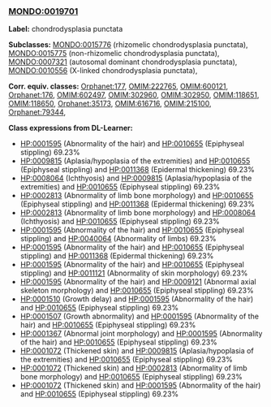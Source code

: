 
### [MONDO:0019701](http://purl.obolibrary.org/obo/MONDO_0019701)
**Label:** chondrodysplasia punctata

**Subclasses:** [MONDO:0015776](http://purl.obolibrary.org/obo/MONDO_0015776) (rhizomelic chondrodysplasia punctata), [MONDO:0015775](http://purl.obolibrary.org/obo/MONDO_0015775) (non-rhizomelic chondrodysplasia punctata), [MONDO:0007321](http://purl.obolibrary.org/obo/MONDO_0007321) (autosomal dominant chondrodysplasia punctata), [MONDO:0010556](http://purl.obolibrary.org/obo/MONDO_0010556) (X-linked chondrodysplasia punctata), 

**Corr. equiv. classes:** [Orphanet:177](http://www.orpha.net/ORDO/Orphanet_177), [OMIM:222765](http://purl.obolibrary.org/obo/OMIM_222765), [OMIM:600121](http://purl.obolibrary.org/obo/OMIM_600121), [Orphanet:176](http://www.orpha.net/ORDO/Orphanet_176), [OMIM:602497](http://purl.obolibrary.org/obo/OMIM_602497), [OMIM:302960](http://purl.obolibrary.org/obo/OMIM_302960), [OMIM:302950](http://purl.obolibrary.org/obo/OMIM_302950), [OMIM:118651](http://purl.obolibrary.org/obo/OMIM_118651), [OMIM:118650](http://purl.obolibrary.org/obo/OMIM_118650), [Orphanet:35173](http://www.orpha.net/ORDO/Orphanet_35173), [OMIM:616716](http://purl.obolibrary.org/obo/OMIM_616716), [OMIM:215100](http://purl.obolibrary.org/obo/OMIM_215100), [Orphanet:79344](http://www.orpha.net/ORDO/Orphanet_79344), 

**Class expressions from DL-Learner:**

- [HP:0001595](http://purl.obolibrary.org/obo/HP_0001595) (Abnormality of the hair) and [HP:0010655](http://purl.obolibrary.org/obo/HP_0010655) (Epiphyseal stippling) 69.23%
- [HP:0009815](http://purl.obolibrary.org/obo/HP_0009815) (Aplasia/hypoplasia of the extremities) and [HP:0010655](http://purl.obolibrary.org/obo/HP_0010655) (Epiphyseal stippling) and [HP:0011368](http://purl.obolibrary.org/obo/HP_0011368) (Epidermal thickening) 69.23%
- [HP:0008064](http://purl.obolibrary.org/obo/HP_0008064) (Ichthyosis) and [HP:0009815](http://purl.obolibrary.org/obo/HP_0009815) (Aplasia/hypoplasia of the extremities) and [HP:0010655](http://purl.obolibrary.org/obo/HP_0010655) (Epiphyseal stippling) 69.23%
- [HP:0002813](http://purl.obolibrary.org/obo/HP_0002813) (Abnormality of limb bone morphology) and [HP:0010655](http://purl.obolibrary.org/obo/HP_0010655) (Epiphyseal stippling) and [HP:0011368](http://purl.obolibrary.org/obo/HP_0011368) (Epidermal thickening) 69.23%
- [HP:0002813](http://purl.obolibrary.org/obo/HP_0002813) (Abnormality of limb bone morphology) and [HP:0008064](http://purl.obolibrary.org/obo/HP_0008064) (Ichthyosis) and [HP:0010655](http://purl.obolibrary.org/obo/HP_0010655) (Epiphyseal stippling) 69.23%
- [HP:0001595](http://purl.obolibrary.org/obo/HP_0001595) (Abnormality of the hair) and [HP:0010655](http://purl.obolibrary.org/obo/HP_0010655) (Epiphyseal stippling) and [HP:0040064](http://purl.obolibrary.org/obo/HP_0040064) (Abnormality of limbs) 69.23%
- [HP:0001595](http://purl.obolibrary.org/obo/HP_0001595) (Abnormality of the hair) and [HP:0010655](http://purl.obolibrary.org/obo/HP_0010655) (Epiphyseal stippling) and [HP:0011368](http://purl.obolibrary.org/obo/HP_0011368) (Epidermal thickening) 69.23%
- [HP:0001595](http://purl.obolibrary.org/obo/HP_0001595) (Abnormality of the hair) and [HP:0010655](http://purl.obolibrary.org/obo/HP_0010655) (Epiphyseal stippling) and [HP:0011121](http://purl.obolibrary.org/obo/HP_0011121) (Abnormality of skin morphology) 69.23%
- [HP:0001595](http://purl.obolibrary.org/obo/HP_0001595) (Abnormality of the hair) and [HP:0009121](http://purl.obolibrary.org/obo/HP_0009121) (Abnormal axial skeleton morphology) and [HP:0010655](http://purl.obolibrary.org/obo/HP_0010655) (Epiphyseal stippling) 69.23%
- [HP:0001510](http://purl.obolibrary.org/obo/HP_0001510) (Growth delay) and [HP:0001595](http://purl.obolibrary.org/obo/HP_0001595) (Abnormality of the hair) and [HP:0010655](http://purl.obolibrary.org/obo/HP_0010655) (Epiphyseal stippling) 69.23%
- [HP:0001507](http://purl.obolibrary.org/obo/HP_0001507) (Growth abnormality) and [HP:0001595](http://purl.obolibrary.org/obo/HP_0001595) (Abnormality of the hair) and [HP:0010655](http://purl.obolibrary.org/obo/HP_0010655) (Epiphyseal stippling) 69.23%
- [HP:0001367](http://purl.obolibrary.org/obo/HP_0001367) (Abnormal joint morphology) and [HP:0001595](http://purl.obolibrary.org/obo/HP_0001595) (Abnormality of the hair) and [HP:0010655](http://purl.obolibrary.org/obo/HP_0010655) (Epiphyseal stippling) 69.23%
- [HP:0001072](http://purl.obolibrary.org/obo/HP_0001072) (Thickened skin) and [HP:0009815](http://purl.obolibrary.org/obo/HP_0009815) (Aplasia/hypoplasia of the extremities) and [HP:0010655](http://purl.obolibrary.org/obo/HP_0010655) (Epiphyseal stippling) 69.23%
- [HP:0001072](http://purl.obolibrary.org/obo/HP_0001072) (Thickened skin) and [HP:0002813](http://purl.obolibrary.org/obo/HP_0002813) (Abnormality of limb bone morphology) and [HP:0010655](http://purl.obolibrary.org/obo/HP_0010655) (Epiphyseal stippling) 69.23%
- [HP:0001072](http://purl.obolibrary.org/obo/HP_0001072) (Thickened skin) and [HP:0001595](http://purl.obolibrary.org/obo/HP_0001595) (Abnormality of the hair) and [HP:0010655](http://purl.obolibrary.org/obo/HP_0010655) (Epiphyseal stippling) 69.23%



